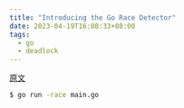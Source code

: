 ```yaml
---
title: "Introducing the Go Race Detector"
date: 2023-04-19T16:08:33+08:00
tags:
  - go
  - deadlock
---
```


[原文](https://go.dev/blog/race-detector)

```bash
$ go run -race main.go
```
